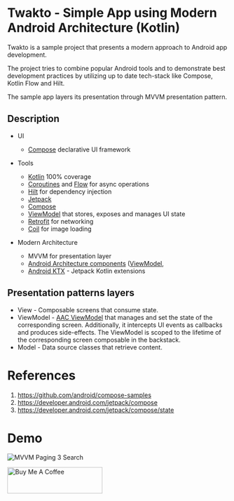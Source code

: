 # Twakto - Simple App using Modern Android Architecture (Kotlin)

Twakto is a sample project that presents a modern approach to Android app development.

The project tries to combine popular Android tools and to demonstrate best development practices by utilizing up to date tech-stack like Compose, Kotlin Flow and Hilt.

The sample app layers its presentation through MVVM presentation pattern.
## Description

* UI 
   * [Compose](https://developer.android.com/jetpack/compose) declarative UI framework

* Tools
    * [Kotlin](https://kotlinlang.org/) 100% coverage
    * [Coroutines](https://kotlinlang.org/docs/reference/coroutines-overview.html) and [Flow](https://developer.android.com/kotlin/flow) for async operations
    * [Hilt](https://developer.android.com/training/dependency-injection/hilt-android) for dependency injection
    * [Jetpack](https://developer.android.com/jetpack)
    * [Compose](https://developer.android.com/jetpack/compose) 
    * [ViewModel](https://developer.android.com/topic/libraries/architecture/viewmodel) that stores, exposes and manages UI state
    * [Retrofit](https://square.github.io/retrofit/) for networking
    * [Coil](https://github.com/coil-kt/coil) for image loading
    
* Modern Architecture
    * MVVM for presentation layer
    * [Android Architecture components](https://developer.android.com/topic/libraries/architecture) ([ViewModel](https://developer.android.com/topic/libraries/architecture/viewmodel), 
    * [Android KTX](https://developer.android.com/kotlin/ktx) - Jetpack Kotlin extensions

## Presentation patterns layers
* View - Composable screens that consume state.
* ViewModel - [AAC ViewModel](https://developer.android.com/topic/libraries/architecture/viewmodel) that manages and set the state of the corresponding screen. Additionally, it intercepts UI events as callbacks and produces side-effects. The ViewModel is scoped to the lifetime of the corresponding screen composable in the backstack.
* Model - Data source classes that retrieve content. 

# References
1. https://github.com/android/compose-samples
1. https://developer.android.com/jetpack/compose
1. https://developer.android.com/jetpack/compose/state

# Demo

![MVVM Paging 3 Search](https://user-images.githubusercontent.com/5977965/205609193-cc59bddd-6409-4b25-bf05-2bcf84410e3f.gif)


<a href="https://www.buymeacoffee.com/theking200794" target="_blank"><img src="https://cdn.buymeacoffee.com/buttons/v2/default-yellow.png" alt="Buy Me A Coffee" style="height: 60px !important;width: 217px !important;" ></a>


